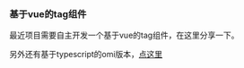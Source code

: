 ### 基于vue的tag组件

最近项目需要自主开发一个基于vue的tag组件，在这里分享一下。

另外还有基于typescript的omi版本，[点这里](https://github.com/Tencent/omi/tree/master/packages/omim/src/tag)